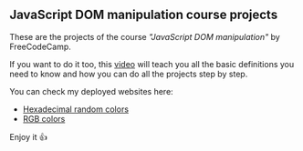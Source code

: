 ## JavaScript DOM manipulation course projects

These are the projects of the course *"JavaScript DOM manipulation"* by FreeCodeCamp.

If you want to do it too, this [video](www.youtube.com/watch?v=koiPxFFiqJ4) will teach you all the basic definitions you need to know and how you can do all the projects step by step.

You can check my deployed websites here:

- [Hexadecimal random colors](https://hex-random-colors.onrender.com/)
- [RGB colors](https://rgb-colors.onrender.com)

Enjoy it 👍